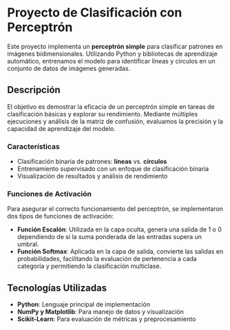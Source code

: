 # Proyecto de Clasificación con Perceptrón

Este proyecto implementa un **perceptrón simple** para clasificar patrones en imágenes bidimensionales. Utilizando Python y bibliotecas de aprendizaje automático, entrenamos el modelo para identificar líneas y círculos en un conjunto de datos de imágenes generadas.

## Descripción

El objetivo es demostrar la eficacia de un perceptrón simple en tareas de clasificación básicas y explorar su rendimiento. Mediante múltiples ejecuciones y análisis de la matriz de confusión, evaluamos la precisión y la capacidad de aprendizaje del modelo.

### Características

- Clasificación binaria de patrones: **líneas** vs. **círculos**
- Entrenamiento supervisado con un enfoque de clasificación binaria
- Visualización de resultados y análisis de rendimiento

### Funciones de Activación

Para asegurar el correcto funcionamiento del perceptrón, se implementaron dos tipos de funciones de activación:
- **Función Escalón**: Utilizada en la capa oculta, genera una salida de 1 o 0 dependiendo de si la suma ponderada de las entradas supera un umbral.
- **Función Softmax**: Aplicada en la capa de salida, convierte las salidas en probabilidades, facilitando la evaluación de pertenencia a cada categoría y permitiendo la clasificación multiclase.

## Tecnologías Utilizadas

- **Python**: Lenguaje principal de implementación
- **NumPy y Matplotlib**: Para manejo de datos y visualización
- **Scikit-Learn**: Para evaluación de métricas y preprocesamiento
